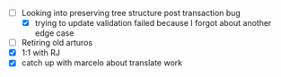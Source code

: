 * [ ] Looking into preserving tree structure post transaction bug
    * [x] trying to update validation failed because I forgot about another edge case
* [ ] Retiring old arturos  
* [x] 1:1 with RJ
* [x] catch up with marcelo about translate work
